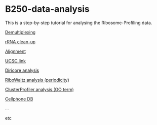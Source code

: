 # B250-data-analysis
This is a step-by-step tutorial for analysing the Ribosome-Profiling data.

[Demultiplexing](docs/1_demultiplex.md)

[rRNA clean-up](docs/2_rRNA_cleanup.md)

[Alignment](docs/3_align.md)

[UCSC link](docs/4_ucsc_link.md)

[Diricore analysis](docs/5_diricore.md)

[RiboWaltz analysis (periodicity)](docs/6_ribowaltz.md)

[ClusterProfiler analysis (GO term)](docs/7_cluster_profiler.md)

[Cellphone DB](docs/8_cellphonedb.md)

...

etc
